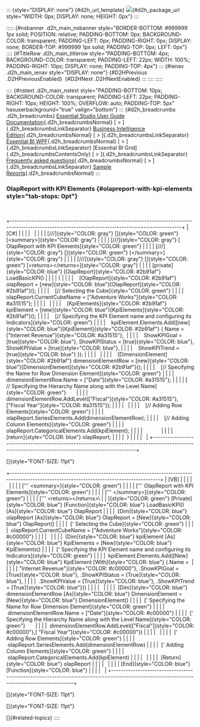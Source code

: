 ::: {style="DISPLAY: none"}
[](ms-xhelp:///?Id=d2h_url_template){#d2h_url_template} ![](!package_url!){#d2h_package_url style="WIDTH: 0px; DISPLAY: none; HEIGHT: 0px"}
:::

::::: {#nsbanner .d2h_main_nsbanner style="BORDER-BOTTOM: #999999 1px solid; POSITION: relative; PADDING-BOTTOM: 0px; BACKGROUND-COLOR: transparent; PADDING-LEFT: 0px; PADDING-RIGHT: 0px; DISPLAY: none; BORDER-TOP: #999999 1px solid; PADDING-TOP: 0px; LEFT: 0px"}
:::: {#TitleRow .d2h_main_titlerow style="PADDING-BOTTOM: 4px; BACKGROUND-COLOR: transparent; PADDING-LEFT: 22px; WIDTH: 100%; PADDING-RIGHT: 10px; DISPLAY: none; PADDING-TOP: 4px"}
::: {#ienav .d2h_main_ienav style="DISPLAY: none"}
[](ms-xhelp:///?Id=e991c962-4733-4932-ad5c-3e27db8c5be1){#D2HPrevious .D2HPreviousEnabled}  [](ms-xhelp:///?Id=20cbb34d-4540-4609-9a54-d00ea6d72937){#D2HNext .D2HNextEnabled}
:::
::::
:::::

:::: {#nstext .d2h_main_nstext style="PADDING-BOTTOM: 10px; BACKGROUND-COLOR: transparent; PADDING-LEFT: 22px; PADDING-RIGHT: 10px; HEIGHT: 100%; OVERFLOW: auto; PADDING-TOP: 5px" hasuserbackground="true" valign="bottom"}
::: {#d2h_breadcrumbs .d2h_breadcrumbs}
[Essential Studio User Guide Documentation](ms-xhelp:///?Id=12457748-09e3-4d74-a240-8e049cedf030){.d2h_breadcrumbsNormal} [ \> ]{.d2h_breadcrumbsLinkSeparator} [Business Intelligence Edition](ms-xhelp:///?Id=fdf33dd8-62b2-47b9-ad7b-fc50e590bca5){.d2h_breadcrumbsNormal} [ \> ]{.d2h_breadcrumbsLinkSeparator} [Essential BI WPF](ms-xhelp:///?Id=41e3d586-d922-4a01-8272-679fe4ae7343){.d2h_breadcrumbsNormal} [ \> ]{.d2h_breadcrumbsLinkSeparator} [Essential BI Grid]{.d2h_breadcrumbsContentsOnly} [ \> ]{.d2h_breadcrumbsLinkSeparator} [Frequently asked questions](ms-xhelp:///?Id=345d79d3-3141-4925-a4ce-32673da65509){.d2h_breadcrumbsNormal} [ \> ]{.d2h_breadcrumbsLinkSeparator} [Sample Reports](ms-xhelp:///?Id=28ef6568-a490-4eb9-8e87-fc1a961b29f3){.d2h_breadcrumbsNormal}
:::

### OlapReport with KPI Elements {#olapreport-with-kpi-elements style="tab-stops: 0pt"}

 

+-----------------------------------------------------------------------------------------------------------------------------------------------------+
| \[C#\]                                                                                                                                              |
|                                                                                                                                                     |
|                                                                                                                                                     |
|                                                                                                                                                     |
| [///]{style="COLOR: gray"} []{style="COLOR: green"} [\<summary\>]{style="COLOR: gray"}                                                              |
|                                                                                                                                                     |
| [///]{style="COLOR: gray"} [ OlapReport with KPI Elements]{style="COLOR: green"}                                                                    |
|                                                                                                                                                     |
| [///]{style="COLOR: gray"} []{style="COLOR: green"} [\</summary\>]{style="COLOR: gray"}                                                             |
|                                                                                                                                                     |
| [///]{style="COLOR: gray"} []{style="COLOR: green"} [\<returns\>\</returns\>]{style="COLOR: gray"}                                                  |
|                                                                                                                                                     |
| [private]{style="COLOR: blue"} [OlapReport]{style="COLOR: #2b91af"} LoadBasicKPI()                                                                  |
|                                                                                                                                                     |
| {                                                                                                                                                   |
|                                                                                                                                                     |
|    [OlapReport]{style="COLOR: #2b91af"} olapReport = [new]{style="COLOR: blue"}[OlapReport]{style="COLOR: #2b91af"}();                              |
|                                                                                                                                                     |
|    [// Selecting the Cube]{style="COLOR: green"}                                                                                                    |
|                                                                                                                                                     |
|    olapReport.CurrentCubeName = [\"Adventure Works\"]{style="COLOR: #a31515"};                                                                      |
|                                                                                                                                                     |
|                                                                                                                                                     |
|                                                                                                                                                     |
|    [KpiElements]{style="COLOR: #2b91af"} kpiElement = [new]{style="COLOR: blue"}[KpiElements]{style="COLOR: #2b91af"}();                            |
|                                                                                                                                                     |
|    [// Specifying the KPI Element name and configuring its Indicators]{style="COLOR: green"}                                                        |
|                                                                                                                                                     |
|    kpiElement.Elements.Add([new]{style="COLOR: blue"}[KpiElement]{style="COLOR: #2b91af"} { Name = [\"Internet Revenue\"]{style="COLOR: #a31515"},  |
|                                                                                                                                                     |
|    ShowKPIGoal = [true]{style="COLOR: blue"}, ShowKPIStatus = [true]{style="COLOR: blue"}, ShowKPIValue = [true]{style="COLOR: blue"},              |
|                                                                                                                                                     |
|    ShowKPITrend = [true]{style="COLOR: blue"} });                                                                                                   |
|                                                                                                                                                     |
|                                                                                                                                                     |
|                                                                                                                                                     |
|    [DimensionElement]{style="COLOR: #2b91af"} dimensionElementRow = [new]{style="COLOR: blue"}[DimensionElement]{style="COLOR: #2b91af"}();         |
|                                                                                                                                                     |
|    [// Specifying the Name for Row Dimension Element]{style="COLOR: green"}                                                                         |
|                                                                                                                                                     |
|    dimensionElementRow.Name = [\"Date\"]{style="COLOR: #a31515"};                                                                                   |
|                                                                                                                                                     |
| [   // Specifying the Hierarchy Name along with the Level Name]{style="COLOR: green"}                                                               |
|                                                                                                                                                     |
|    dimensionElementRow.AddLevel([\"Fiscal\"]{style="COLOR: #a31515"}, [\"Fiscal Year\"]{style="COLOR: #a31515"});                                   |
|                                                                                                                                                     |
|                                                                                                                                                     |
|                                                                                                                                                     |
|    [// Adding Row Elements]{style="COLOR: green"}                                                                                                   |
|                                                                                                                                                     |
|    olapReport.SeriesElements.Add(dimensionElementRow);                                                                                              |
|                                                                                                                                                     |
|    [// Adding Column Elements]{style="COLOR: green"}                                                                                                |
|                                                                                                                                                     |
|    olapReport.CategoricalElements.Add(kpiElement);                                                                                                  |
|                                                                                                                                                     |
|                                                                                                                                                     |
|                                                                                                                                                     |
|    [return]{style="COLOR: blue"} olapReport;                                                                                                        |
|                                                                                                                                                     |
|  }                                                                                                                                                  |
|                                                                                                                                                     |
|                                                                                                                                                     |
+-----------------------------------------------------------------------------------------------------------------------------------------------------+

[]{style="FONT-SIZE: 11pt"} 

+--------------------------------------------------------------------------------------------------------------------------------------------+
| \[VB\]                                                                                                                                     |
|                                                                                                                                            |
|                                                                                                                                            |
|                                                                                                                                            |
| [\'\'\' \<summary\>]{style="COLOR: green"}                                                                                                 |
|                                                                                                                                            |
| [\'\'\' OlapReport with KPI Elements]{style="COLOR: green"}                                                                                |
|                                                                                                                                            |
| [\'\'\' \</summary\>]{style="COLOR: green"}                                                                                                |
|                                                                                                                                            |
| [\'\'\' \<returns\>\</returns\>\                                                                                                           |
| ]{style="COLOR: green"} [Private]{style="COLOR: blue"} [Function]{style="COLOR: blue"} LoadBasicKPI() [As]{style="COLOR: blue"} OlapReport |
|                                                                                                                                            |
|  [Dim]{style="COLOR: blue"} olapReport [As]{style="COLOR: blue"} OlapReport = [New]{style="COLOR: blue"} OlapReport()                      |
|                                                                                                                                            |
|  [\' Selecting the Cube]{style="COLOR: green"}                                                                                             |
|                                                                                                                                            |
|  olapReport.CurrentCubeName = [\"Adventure Works\"]{style="COLOR: #c00000"}                                                                |
|                                                                                                                                            |
|                                                                                                                                            |
|                                                                                                                                            |
|  [Dim]{style="COLOR: blue"} kpiElement [As]{style="COLOR: blue"} KpiElements = [New]{style="COLOR: blue"} KpiElements()                    |
|                                                                                                                                            |
|  [\' Specifying the KPI Element name and configuring its Indicators]{style="COLOR: green"}                                                 |
|                                                                                                                                            |
|  kpiElement.Elements.Add([New]{style="COLOR: blue"} KpiElement [With]{style="COLOR: blue"} {.Name =                                        |
|                                                                                                                                            |
| [ \"Internet Revenue\"]{style="COLOR: #c00000"}, .ShowKPIGoal = [True]{style="COLOR: blue"}, .ShowKPIStatus = [True]{style="COLOR: blue"}, |
|                                                                                                                                            |
|  .ShowKPIValue = [True]{style="COLOR: blue"}, .ShowKPITrend = [True]{style="COLOR: blue"}})                                                |
|                                                                                                                                            |
|                                                                                                                                            |
|                                                                                                                                            |
|  [Dim]{style="COLOR: blue"} dimensionElementRow [As]{style="COLOR: blue"} DimensionElement = [New]{style="COLOR: blue"} DimensionElement() |
|                                                                                                                                            |
|  [\' Specifying the Name for Row Dimension Element]{style="COLOR: green"}                                                                  |
|                                                                                                                                            |
|  dimensionElementRow.Name = [\"Date\"]{style="COLOR: #c00000"}                                                                             |
|                                                                                                                                            |
|  [\' Specifying the Hierarchy Name along with the Level Name]{style="COLOR: green"}                                                        |
|                                                                                                                                            |
|  dimensionElementRow.AddLevel([\"Fiscal\"]{style="COLOR: #c00000"},[ \"Fiscal Year\"]{style="COLOR: #c00000"})                             |
|                                                                                                                                            |
|                                                                                                                                            |
|                                                                                                                                            |
|  [\' Adding Row Elements]{style="COLOR: green"}                                                                                            |
|                                                                                                                                            |
|  olapReport.SeriesElements.Add(dimensionElementRow)                                                                                        |
|                                                                                                                                            |
|  [\' Adding Column Elements]{style="COLOR: green"}                                                                                         |
|                                                                                                                                            |
|  olapReport.CategoricalElements.Add(kpiElement)                                                                                            |
|                                                                                                                                            |
|                                                                                                                                            |
|                                                                                                                                            |
|  [Return]{style="COLOR: blue"} olapReport                                                                                                  |
|                                                                                                                                            |
|                                                                                                                                            |
|                                                                                                                                            |
| [End]{style="COLOR: blue"} [Function]{style="COLOR: blue"}                                                                                 |
|                                                                                                                                            |
|                                                                                                                                            |
+--------------------------------------------------------------------------------------------------------------------------------------------+

[]{style="FONT-SIZE: 11pt"} 

[]{style="FONT-SIZE: 11pt"} 

[]{#related-topics}
::::
